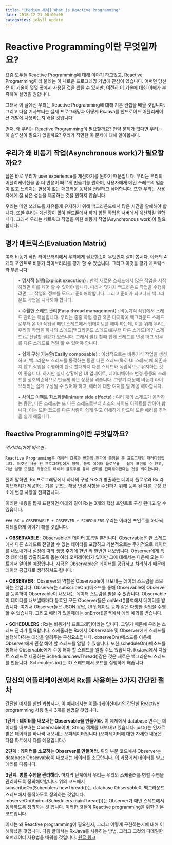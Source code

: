```yaml
---
title: "[Medium 해석] What is Reactive Programming"
date: 2018-12-21 00:00:00
categories: jekyll update
---
```


# Reactive Programming이란 무엇일까요?

요즘 모두들 Reactive Programming에 대해 이야기 하고있고,  Reactive Programming이라 불리는 이 새로운 프로그래밍 기법에 관심이 있습니다. 어쩌면 당신은 이 기술이 몇몇 곳에서 사용된 것을 봤을 수 있지만, 여전히 이 기술에 대한 이해가 부족하여 설명을 원합니다.

그래서 이 글에선 우리는 Reactive Programming에 대해 기본 컨셉을 배울 것입니다. 그리고 다음 기사부터는 실제 프로그래밍과 어떻게 RxJava를 안드로이드 어플리케이션 개발에 사용하는지 배울 것입니다.

먼저, 왜 우리는 Reactive Programming이 필요할까요? 만약 문제가 없다면 우리는 이 솔루션이 필요가 없을까요? 우리가 직면한 이 문제에 대해 알아봅시다. 



## 우리가 왜 비동기 작업(Asynchronous work)가 필요할까요?

답은 바로 우리가 user experience를 개선하기를 원하기 때문입니다. 우리는 우리의 어플리케이션을 좀 더 반응이 빠르게 만들기를 원하며, 사용자에게 메인 쓰레드의 멈춤이 없고 느려지는 현상이 없는 매끄러운 동작을 전달하고 싶어합니다. 또한 우리는 사용자에게 질 낮은 성능을 제공하는 것을 원하지 않습니다.

우리는 메인 쓰레드를 자유롭게 유지하기 위해 백그라운드에서 많은 시간을 할애해야 합니다.  또한 우리는 계산량이 많아 핸드폰에서 하기 힘든 작업은 서버에서 계산하길 원합니다. 그래서 우리는 네트워크 작업을 위한 비동기 작업(Asynchronous work)이 필요합니다.



## 평가 매트릭스(Evaluation Matrix)

여러 비동기 작업 라이브러리에서 우리에게 필요한것이 무엇인지 살펴 봅시다. 아래의 4개의 포인트로 비동기 라이브러리를 평가 할 수 있습니다. 그리고 이것을 평가 매트릭스라 부릅니다.

>• __명시적 실행(Explicit execution)__ : 만약 새로운 스레드에서 많은 작업을 시작하려면 이를 제어 할 수 있어야 합니다. 따라서 몇가지 백그라운드 작업을 수행하려면, 그 작업의 정보를 모으고 준비해야합니다. 그리고 준비가 되고나서 백그라운드 작업을 시작해야 합니다. 
>
>• __수월한 스레드 관리(Easy thread management)__ : 비동기식 작업에서 스레드 관리는 핵심입니다. 우리는 종종 작업 중간 혹은 마지막에 백그라운드 스레드로부터 온 UI 작업을 메인 스레드에서 업데이트를 해야 하는데, 이를 위해 우리는 우리의 작업을 하나의 스레드(백그라운드 스레드)로부터 다른 스레드(메인 스레드)로 전달할 필요가 있습니다. 그래서 필요 할때 쉽게 스레드를 변경 하고 업무를 다른 스레드로 전달 할 수 있어야 합니다.
>
>• __쉽게 구성 가능함(Easily composable)__ : 이상적으로는 비동기식 작업을 생성 하고, 백그라운드 스레드를 동작하는 동안 다른 스레드(특히 UI 스레드)에 의존하지 않고 작업을 수행하며 완료 할때까지 다른 스레드와 독립적으로 유지하는 것이 좋습니다. 하지만 실제 상황에선 UI 업데이트, 데이터베이스 변경 등등의 스레드를 상호의존적으로 만들게 되는 상황을 겪습니다. 그렇기 때문에 비동기 라이브러리는 쉽게 구성될 수 있어야 하고, 에러에 대한 여지를 덜 제공 해야합니다.
>
>• __사이드 이펙트 최소화(Minimum side effects)__ : 여러 개의 스레드가 동작하는 동안, 다른 스레드는 또 다른 스레드로부터 최소의 사이드 이펙트를 받아야 합니다. 이는 또한 코드를 다른 사람이 쉽게 읽고 이해하게 만드며 또한 에러를 추적을 쉽게 해줍니다.

## Reactive Programming이란 무엇일까요?
*위키피디아에 따르면 :*

```
Reactive Programming은 데이터 흐름과 변화의 전파에 중점을 둔 프로그래밍 패러다임입니다. 이것은 사용 된 프로그래밍에서 정적, 동적 데이터 플로우를   쉽게 표현할 수 있고, 기본 실행 모델은 자동으로 데이터 플로우를 통해 변화를 전파해야한다는 것을 의미합니다. 
```

풀어 말하면, Rx 프로그래밍에서 하나의 구성 요소가 방출하는 데이터 플로우와 Rx 라이브러리가 제공하는 기본 구조는 해당 변경 사항을 수신하기 위해 등록 된 다른 구성 요소에 변경 사항을 전파합니다.

이러한 내용을 짧게 표현하면 아래와 같이 Rx는 3개의 핵심 포인트로 구성 된다고 할 수 있습니다.

```### RX = OBSERVABLE + OBSERVER + SCHEDULERS```
우리는 이러한 포인트를 하나씩 디테일하게 이야기 해볼 것입니다.

• __OBSERVABLE__ : Observable은 데이터 흐름일 뿐입니다. Observable은 한 스레드에서 다른 스레드로 전달할 수 있는 데이터를 포장하고 기본적으로는 주기적으로 데이터를 내보내거나 설정에 따라 생명 주기에 한번 딱 한번만 내보냅니다. Observer에게 특정 데이터를 방출하도록 돕는 여러 오퍼레이터가 있지만 그에 대해서는 다음에 오는 파트에서 알아볼 예정입니다. 지금은 Observable은 데이터를 공급하고 처리하기 때문에 데이터 공급자로 생각하셔도 됩니다.

• __OBSERVER__ : Observer의 역할은 Observable이 내보내는 데이터 스트림을 소모하는 것입니다. Observer는 subscribeOn()메소드를 통해 Observable에 Observer를 등록하여 Observable이 내보내는 데이터 스트림을 받을 수 있습니다. Observable이 데이터를 내보낼때마다 등록된 모든 Observer들은 onNext()콜백에서 데이터를 받습니다. 여기서 Observer들은 JSON 응답, UI 업데이트 등과 같은 다양한 작업을 수행할 수 있습니다. 그리고 에러가 있을때에는 onError()콜백에서 에러 예외를 받습니다.

• __SCHEDULERS__ : Rx는 비동기식 프로그래밍이라는 입니다. 그렇기 때문에 우리는 스레드 관리가 필요합니다. 스케줄러는 Rx에서 Observable 및 Observer에게 스레드를 실행해야하는 대상을 알려주는 구성요소입니다. observeOn()메소드를 이용해 Observer에게 관찰 해야 할 스레드를 알릴 수 있습니다. 또한 scheduleOn()메소드를 통해서 Observable에게 수행 해야 할 스레드를 알릴 수도 있습니다. RxJava에서 디폴트 스레드로 제공하는 Schedulers.newThread()같은 것은 새로운 백그라운드 스레드를 만듭니다.  Schedulers.io()는 IO 스레드에서 코드를 실행하게 해줍니다.

## 당신의 어플리케이션에서 Rx를 사용하는 3가지 간단한 절차

간단한 예제를 한번 봐봅시다. 이 예제에서는 어플리케이션에서의 간단한 Reactive programming 사용 절차 3개를 설명할 것입니다. 

__1단계__ : __데이터를 내보내는 Observable을 만들어라.__
이 예제에서 database 변수는 데이터를 내보내는 Observable이며, String 객체를 내보내고 있습니다. just()는 인자로 받은 데이터를 하나씩 내보내는 오퍼레이터입니다.(오퍼레이터에 대한 자세한 내용은 다음 파트에서 다룰 예정입니다.)

__2단계__ : __데이터를 소모하는 Observer를 만들어라.__
위의 부분 코드에서 Observer는 database Observable이 내보내는 데이터를 소모합니다. 이 과정에서 데이터를 받고 에러를 다룹니다.

__3단계__: __병렬 수행을 관리해라.__
마지막 단계에서 우리는 우리의 스케쥴러를 병렬 수행을 관리하도록 정의해야합니다. 
위의 코드에서 subscribeOn(Schedulers.newThread())는 database Observable이 백그라운드 스레드에서 동작하도록 정의하는 것입니다. 
 observeOn(AndroidSchedulers.mainThread())는 Observer가 매인 스레드에서 동작하도록 정의하는 것 입니다. 이러한 것들이 Reactive programming을 위한 기본 코드입니다.
 
이제는 왜 Reactive programming이 필요한지, 그리고 어떻게 구현하는지에 대해 이해하셨을 것입니다. 다음 글에서는 RxJava를 사용하는 방법, 그리고 그것의 디테일한 오퍼레이터 사용법을 배워볼 것입니다.
[원글 링크][origin-article]


[origin-article]: https://medium.com/@kevalpatel2106/what-is-reactive-programming-da37c1611382
